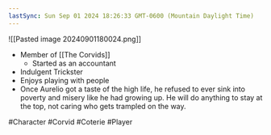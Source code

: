 ```yaml
---
lastSync: Sun Sep 01 2024 18:26:33 GMT-0600 (Mountain Daylight Time)
---
```

![[Pasted image 20240901180024.png]]

- Member of [[The Corvids]]
	- Started as an accountant
- Indulgent Trickster
- Enjoys playing with people
- Once Aurelio got a taste of the high life, he refused to ever sink into poverty and misery like he had growing up. He will do anything to stay at the top, not caring who gets trampled on the way.


#Character #Corvid #Coterie #Player 